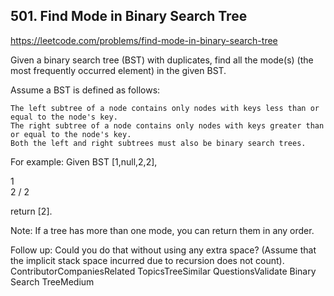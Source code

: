 ## 501. Find Mode in Binary Search Tree

https://leetcode.com/problems/find-mode-in-binary-search-tree

Given a binary search tree (BST) with duplicates, find all the mode(s) (the most frequently occurred element) in the given BST.

Assume a BST is defined as follows:

    The left subtree of a node contains only nodes with keys less than or equal to the node's key.
    The right subtree of a node contains only nodes with keys greater than or equal to the node's key.
    Both the left and right subtrees must also be binary search trees.

For example:
Given BST [1,null,2,2],

1
\
 2
/
2

return [2].

Note: If a tree has more than one mode, you can return them in any order.

Follow up: Could you do that without using any extra space? (Assume that the implicit stack space incurred due to recursion does not count).
ContributorCompaniesRelated TopicsTreeSimilar QuestionsValidate Binary Search TreeMedium
